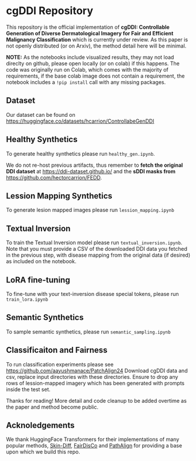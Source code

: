 # cgDDI Repository

This repository is the official implementation of **cgDDI: Controllable Generation of Diverse Dermatological Imagery for Fair and Efficient Malignancy Classification** which is currently under review. As this paper is not openly distributed (or on Arxiv), the method detail here will be minimal.

**NOTE:** As the notebooks include visualized results, they may not load direclty on github, please open locally (or on colab) if this happens. The code was originally run on Colab, which comes with the majority of requirements, if the base colab image does not contain a requirement, the notebook includes a `!pip install` call with any missing packages.

## Dataset

Our dataset can be found on https://huggingface.co/datasets/hcarrion/ControllabeGenDDI

## Healthy Synthetics

To generate healthy synthetics please run `healthy_gen.ipynb`.

We do not re-host previous artifacts, thus remember to **fetch the original DDI dataset** at https://ddi-dataset.github.io/ and the **sDDI masks from** https://github.com/hectorcarrion/FEDD.

## Lession Mapping Synthetics

To generate lesion mapped images please run `lession_mapping.ipynb`

## Textual Inversion

To train the Textual Inversion model please run `textual_inversion.ipynb`.
Note that you must provide a CSV of the downloaded DDI data you fetched in the previous step, with disease mapping from the original data (if desired) as included on the notebook.

## LoRA fine-tuning

To fine-tune with your text-inversion disease special tokens, please run `train_lora.ipynb`

## Semantic Synthetics

To sample semantic synthetics, please run `semantic_sampling.ipynb`

## Classificaiton and Fairness

To run classification experiments please see https://github.com/aayushmanace/PatchAlign24
Download cgDDI data and csv, replace input directories with these directories. Ensure to drop any rows of lession-mapped imagery which has been generated with prompts inside the test set.

Thanks for reading! More detail and code cleanup to be added overtime as the paper and method become public.

## Acknoledgements

We thank HuggingFace Transformers for their implementations of many popular methods, [Skin-Diff](https://github.com/janet-sw/skin-diff/tree/main), [FairDisCo](https://github.com/siyi-wind/FairDisCo) and [PathAlign](https://github.com/aayushmanace/PatchAlign24) for providing a base upon which we build this repo.
